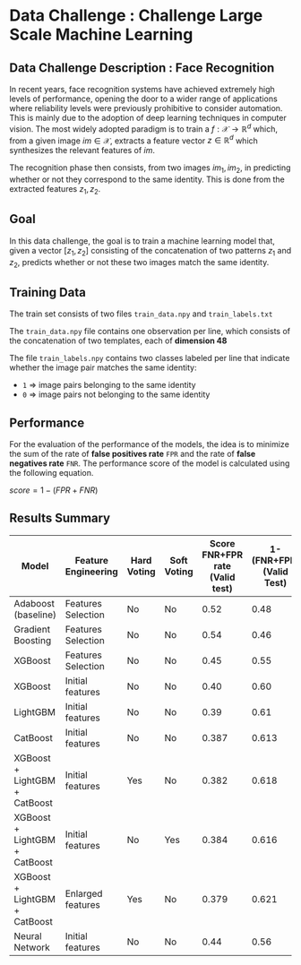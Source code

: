 # Data Challenge : Challenge Large Scale Machine Learning

## Data Challenge Description : Face Recognition

In recent years, face recognition systems have achieved extremely high levels of performance, opening the door to a wider range of applications where reliability levels were previously prohibitive to consider automation. This is mainly due to the adoption of deep learning techniques in computer vision. The most widely adopted paradigm is to train a $f: \mathcal{X} \rightarrow \mathbb{R}^d$ which, from a given image $im \in \mathcal{X}$, extracts a feature vector $z \in \mathbb{R}^d$ which synthesizes the relevant features of $im$. 

The recognition phase then consists, from two images $im_1, im_2$, in predicting whether or not they correspond to the same identity. This is done from the extracted features $z_1, z_2$.

## Goal

In this data challenge, the goal is to train a machine learning model that, given a vector $[z_1, z_2]$ consisting of the concatenation of two patterns $z_1$ and $z_2$, predicts whether or not these two images match the same identity.

## Training Data

The train set consists of two files ``train_data.npy`` and ```train_labels.txt```


The ```train_data.npy``` file contains one observation per line, which consists of the concatenation of two templates, each of **dimension 48**
    
The file ```train_labels.npy``` contains two classes labeled per line that indicate whether the image pair matches the same identity: 
    
- ```1``` => image pairs belonging to the same identity
- ```0``` => image pairs not belonging to the same identity

## Performance

For the evaluation of the performance of the models, the idea is to minimize the sum of the rate of **false positives rate** ```FPR``` and the rate of **false negatives rate** ```FNR```. The performance score of the model is calculated using the following equation.

$score = 1 - (FPR + FNR)$

## Results Summary

| Model | Feature Engineering | Hard Voting | Soft Voting |Score FNR+FPR rate (Valid test) | 1-(FNR+FPR) (Valid Test) |
|-----------|-----------|-----------|-----------|-----------|-----------|
| Adaboost (baseline) | Features Selection | No | No | 0.52 | 0.48 |
| Gradient Boosting | Features Selection | No | No | 0.54 | 0.46 |
| XGBoost  | Features Selection | No | No | 0.45 | 0.55 |
| XGBoost  | Initial features | No | No | 0.40 | 0.60 |
| LightGBM | Initial features | No | No | 0.39 | 0.61 |
| CatBoost  | Initial features | No | No | 0.387 | 0.613 |
| XGBoost + LightGBM + CatBoost | Initial features | Yes | No | 0.382 | 0.618 |
| XGBoost + LightGBM + CatBoost | Initial features | No | Yes | 0.384 | 0.616 |
| XGBoost + LightGBM + CatBoost | Enlarged features | Yes | No | 0.379 | 0.621 |
| Neural Network | Initial features | No | No | 0.44 | 0.56 |
